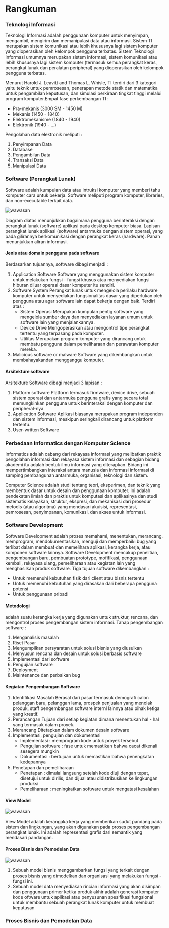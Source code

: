 # Rangkuman #

### Teknologi Informasi ###
Teknologi Informasi adalah penggunaan komputer untuk menyimpan, mengambil, mengirim dan memanipulasi data atau informasi. Sistem TI merupakan sistem komunikasi atau lebih khususnya lagi sistem komputer yang dioperasikan oleh kelompok pengguna terbatas. Sistem Teknologi Informasi umumnya merupakan sistem informasi, sistem komunikasi atau lebih khususnya lagi sistem komputer (termasuk semua perangkat keras, perangkat lunak dan peralatan peripheral) yang dioperasikan oleh kelompok pengguna terbatas.

Menurut Harold J. Leavitt and Thomas L. Whisle, TI terdiri dari 3 kategori yaitu teknik untuk pemrosesan, penerapan metode statik dan matematika untuk pengambilan keputusan, dan simulasi perkiraan tingkat tinggi melalui program komputer.Empat fase perkembangan TI : 
- Pra-mekanis (3000 SM - 1450 M)
- Mekanis (1450 - 1840)
- Elektromekanisme (1840 - 1940)
- Elektronik (1940 - ...)


Pengolahan data elektronik meliputi :
1. Penyimpanan Data
2. Database
3. Pengambilan Data
4. Transaksi Data
5. Manipulasi Data

### Software (Perangkat Lunak) ###
Software adalah kumpulan data atau intruksi komputer yang memberi tahu komputer cara untuk bekerja. Software meliputi program komputer, libraries, dan non-executable terkait data.

   ![wawasan](https://github.com/MegaOktavian/rhymes/blob/master/Wawasan/Gambar01.PNG)

Diagram diatas menunjukkan bagaimana pengguna berinteraksi dengan perangkat lunak (software) aplikasi pada desktop komputer biasa. Lapisan perangkat lunak aplikasi (software) antarmuka dengan sistem operasi, yang pada gilirannya berkomunikasi dengan perangkat keras (hardware). Panah menunjukkan aliran informasi.

#### Jenis atau domain pengguna pada software ####
Berdasarkan tujuannya, software dibagi menjadi :
1. Application Software
   Software yang menggunakan sistem komputer untuk melakukan fungsi - fungsi khusus atau menyediakan fungsi hiburan diluar operasi dasar komputer itu sendiri.
2. Software System
   Perangkat lunak untuk mengelola perilaku hardware komputer untuk menyediakan fungsionalitas dasar yang diperlukan oleh pengguna atau agar software lain dapat bekerja dengan baik. Terdiri atas :
   - Sistem Operasi
     Merupakan kumpulan pentig software yang mengelola sumber daya dan menyediakan layanan umum untuk software lain yang menjalankannya.
   - Device Drive
     Mengoperasikan atau mengontrol tipe perangkat tertentu yang terpasang pada komputer.
   - Utilitas
     Merupakan program komputer yang dirancang untuk membatu pengguna dalam pemeliharaan dan perawatan komputer mereka.
3. Malicious software or malware
   Software yang dikembangkan untuk membahayakandan mengganggu komputer.

#### Arsitekture software ####
Arsitekture Software dibagi menjadi 3 lapisan :
1. Platform software
   Platform termasuk firmware, device drive, sebuah sistem operasi dan antarmuka pengguna grafis yang secara total memungkinkan pengguna untuk berinteraksi dengan komputer dan peripheral-nya. 
2. Application Software
   Aplikasi biasanya merupakan program independen dan sistem informasi, meskipun seringkali dirancang untuk platform tertentu.
3. User-written Software

### Perbedaan Informatics dengan Komputer Science ###
Informatics adalah cabang dari rekayasa informasi yang melibatkan praktik pengolahan informasi dan rekayasa sistem informasi dan sebagian bidang akademi itu adalah bentuk ilmu informasi yang diterapkan. Bidang ini mempertimbangkan interaksi antara manusia dan informasi  informasi di samping pembangunan antarmuka, organisasi, teknologi dan sistem.

Computer Science adalah studi tentang teori, eksperimen, dan teknik yang membentuk dasar untuk desain dan penggunaan komputer. Ini adalah pendekatan ilmiah dan praktis untuk komputasi dan aplikasinya dan studi sistematis kelayakan, struktur, ekspresi, dan mekanisasi dari prosedur metodis (atau algoritma) yang mendasari akuisisi, representasi, pemrosesan, penyimpanan, komunikasi, dan akses untuk informasi.

### Software Development ###
Software Development adalah proses memahami, menentukan, merancang, memprogram, mendokumentasikan, menguji dan memperbaiki bug yang terlibat dalam membuat dan memelihara aplikasi, kerangka kerja, atau komponen software lainnya. Software Development mencakup penelitian, pengembangan baru, pembuatan prototype, mofifikasi, penggunaan kembali, rekayasa ulang, pemeliharaan atau kegiatan lain yang menghasilkan produk software. Tiga tujuan software dikembangkan :
- Untuk memenuhi kebutuhan fisik dari client atau bisnis tertentu
- Untuk memenuhi kebutuhan yang dirasakan dari beberapa pengguna potensi
- Untuk penggunaan pribadi

#### Metodologi #####
adalah suatu kerangka kerja yang digunakan untuk struktur, rencana, dan mengontrol proses pengembangan sistem informasi. Tahap pengembangan software :
1. Menganalisis masalah
2. Riset Pasar
3. Mengumpilkan persyaratan untuk solusi bisnis yang diusulkan
4. Menyusun rencana dan desain untuk solusi berbasis software
5. Implementasi dari software
6. Pengujian software
7. Deployment
8. Maintenance dan perbaikan bug

#### Kegiatan Pengembangan Software #####
1. Identifikasi Masalah
   Berasal dari pasar termasuk demografi calon pelanggan baru, pelanggan lama, prospek penjualan yang menolak produk, staff pengembangan software internl lainnya atau pihak ketiga yang kreatif.
2. Perancangan
   Tujuan dari setiap kegiatan dimana menentukan hal - hal yang termasuk dalam proyek.
3. Merancang
   Ditetapkan dalam dokumen desain software
4. Implementasi, pengujian dan dokumentasi
   - Implementasi : memprogram kode untuk proyek tersebut
   - Pengujian software : fase untuk memastikan bahwa cacat dikenali sesegera mungkin
   - Dokumentasi : bertujuan untuk memastikan bahwa penengkatan kedepannya
5. Penetapan dan pemeliharaan
   - Penetapan : dimulai langsung setelah kode diuji dengan tepat, disetujui untuk dirilis, dan dijual atau didistribusikan ke lingkungan produksi
   - Pemeliharaan : meningkatkan software untuk mengatasi kesalahan

#### View Model #####

   ![wawasan](https://github.com/MegaOktavian/rhymes/blob/master/Wawasan/Gambar02.PNG)

View Model adalah kerangaka kerja yang memberikan sudut pandang pada sistem dan lingkungan, yang akan digunakan pada proses pengembangan perangkat lunak. Ini adalah representasi grafis dari semantik yang mendasari pandangan.

#### Proses Bisnis dan Pemodelan Data #####

   ![wawasan](https://github.com/MegaOktavian/rhymes/blob/master/Wawasan/Gambar03.PNG)

1. Sebuah model bisnis menggambarkan fungsi yang terkait dengan proses bisnis yang dimodelkan dan organisasi yang melakukan fungsi - fungsi ini.
2. Sebuah model data menyediakan rincian informasi yang akan disimpan dan penggunaan primer ketika produk akhir adalah generasi komputer kode oftware untuk apilkasi atau penyusunan spesifikasi fungsional untuk membantu sebuah perangkat lunak komputer untuk membuat keputusan

### Proses Bisnis dan Pemodelan Data ####
